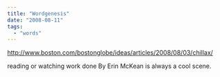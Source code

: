 ```yaml
---
title: "Wordgenesis"
date: "2008-08-11"
tags: 
  - "words"
---
```


http://www.boston.com/bostonglobe/ideas/articles/2008/08/03/chillax/

reading or watching work done By Erin McKean is always a cool scene.
